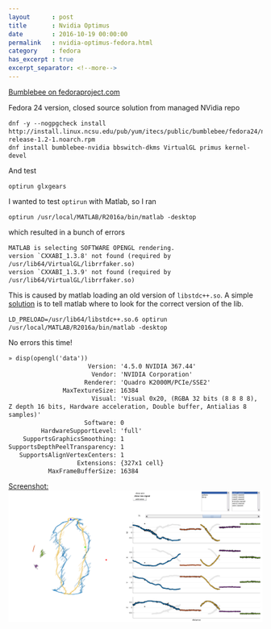 ```yaml
---
layout      : post
title       : Nvidia Optimus
date        : 2016-10-19 00:00:00
permalink   : nvidia-optimus-fedora.html
category    : fedora
has_excerpt : true
excerpt_separator: <!--more-->
---
```


[Bumblebee on fedoraproject.com](https://fedoraproject.org/wiki/Bumblebee)

Fedora 24 version, closed source solution from managed NVidia repo
<pre><code class="language-shell">dnf -y --nogpgcheck install http://install.linux.ncsu.edu/pub/yum/itecs/public/bumblebee/fedora24/noarch/bumblebee-release-1.2-1.noarch.rpm
dnf install bumblebee-nvidia bbswitch-dkms VirtualGL primus kernel-devel
</code></pre>
And test
<pre><code class="language-shell">optirun glxgears</code></pre>

I wanted to test <code>optirun</code> with Matlab, so I ran
<pre><code class="language-bash">optirun /usr/local/MATLAB/R2016a/bin/matlab -desktop</code></pre>
which resulted in a bunch of errors
<pre><code>MATLAB is selecting SOFTWARE OPENGL rendering.
version `CXXABI_1.3.8' not found (required by /usr/lib64/VirtualGL/librrfaker.so)
version `CXXABI_1.3.9' not found (required by /usr/lib64/VirtualGL/librrfaker.so)
</code></pre>

<!--more-->
This is caused by matlab loading an old version of <code>libstdc++.so</code>.
A simple [solution](http://stackoverflow.com/a/34348019/1606707) is to tell matlab where to look for the correct version of the lib.
<pre><code class="language-shell">LD_PRELOAD=/usr/lib64/libstdc++.so.6 optirun /usr/local/MATLAB/R2016a/bin/matlab -desktop</code></pre>
No errors this time!
<pre><code class="language-matlab">&raquo; disp(opengl('data'))
                      Version: '4.5.0 NVIDIA 367.44'
                       Vendor: 'NVIDIA Corporation'
                     Renderer: 'Quadro K2000M/PCIe/SSE2'
               MaxTextureSize: 16384
                       Visual: 'Visual 0x20, (RGBA 32 bits (8 8 8 8), Z depth 16 bits, Hardware acceleration, Double buffer, Antialias 8 samples)'
                     Software: 0
         HardwareSupportLevel: 'full'
    SupportsGraphicsSmoothing: 1
SupportsDepthPeelTransparency: 1
   SupportsAlignVertexCenters: 1
                   Extensions: {327x1 cell}
           MaxFrameBufferSize: 16384
</code></pre>

[Screenshot: ![matlab quaternion filter](/assets/mtlb-qfilter.png)](/assets/mtlb-qfilter.png)
